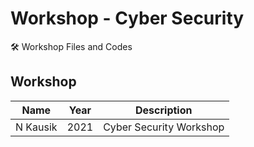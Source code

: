 # Workshop - Cyber Security

🛠️ Workshop Files and Codes

## Workshop

|    Name    |   Year   |       Description       |
| :--------: | :------: | :---------------------: |
|  N Kausik  |   2021   | Cyber Security Workshop |